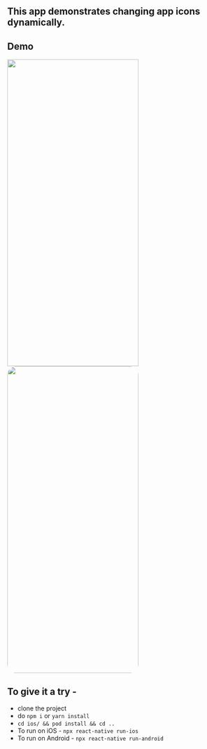 ## This app demonstrates changing app icons dynamically.

## Demo

<div>
<image height="700px" width="300px" style="margin-right:8px" src="src/assets/changeiconandroid.gif">
<image height="700px" width="300px" style="border-radius:20px" src="src/assets/changeiconios.gif">
<div>

## To give it a try -

- clone the project
- do `npm i` or `yarn install`
- `cd ios/ && pod install && cd ..`
- To run on iOS - `npx react-native run-ios`
- To run on Android - `npx react-native run-android`
